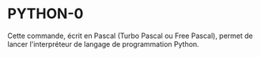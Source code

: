 # PYTHON-0
Cette commande, écrit en Pascal (Turbo Pascal ou Free Pascal), permet de lancer l'interpréteur de langage de programmation Python.
